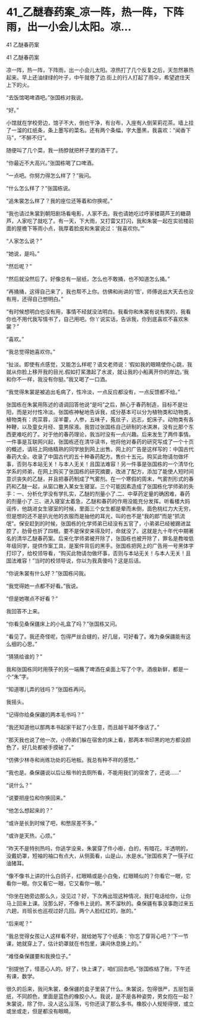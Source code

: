# 41_乙醚春药案_凉一阵，热一阵，下阵雨，出一小会儿太阳。凉...

41 乙醚春药案

41 乙醚春药案

凉一阵，热一阵，下阵雨，出一小会儿太阳。凉热打了几个反复之后，天忽然暴热起来。早上还油绿绿的叶子，中午就卷了边.街上的行人打起了雨伞，希望遮住天上下的火。

“去饭馆喝啤酒吧。”张国栋对我说。

“好。”

小馆就在学校旁边，馆子不大，倒也干净，有台布，入座有人倒茉莉花茶。墙上挂了一溜的红纸条，条上墨写的菜名。还有两个条幅，字大墨黑，我喜欢：“闻香下马”，“不醉不归”。

随便叫了几个菜，我一扬脖就把杯子里的酒干了。

“你最近不大高兴。”张国栋喝了口啤酒。

“一点吧。你努力得怎么样了？”我问。

“什么怎么样了？”张国栋说。

“追朱裳怎么样了？我的座位还等着和你换呢。”

“我也请过朱裳到朝阳剧场看电影，人家不去。我也请她吃过呼家楼葫芦王的糖葫芦，人家吃了就吃了。有一天，下大雨，又打雷又打闪，我和朱裳一起在实验楼前面的屋檐下等雨小点，我厚着脸皮和朱裳说过：‘我喜欢你。’”

“人家怎么说？”

“她说，是吗。”

“然后呢？”

“然后就没然后了。好像总有一层纸，怎么也不敢捅，也不知道怎么捅。”

“再捅捅，这得自己来了，我也帮不上你。仿佛和尚讲的‘悟’，师傅说出大天去也没有用，还得自己想明白。”

“有时候想明白也没有用，事情不经就没法明白。我看你和朱裳有说有笑的，我看你也不用代我写情书了，自己用吧。你丫说实话，告诉我，你到底喜欢不喜欢朱裳？”

“喜欢。”

“我总觉得她喜欢你。”

“扯淡。即使有点感觉，又能怎么样呢？语文老师说：‘假如我的眼睛使你心跳，我就从你脸上移开我的目光.假如打桨激起了水波，就让我的小船离开你的岸边。’我和你不一样，我没有你挺。”我又喝了一口酒。

“我觉得朱裳是被追出毛病了，性冷淡，一点反应都没有，一点反馈都不给。”

张国栋在朱裳用陈述的语调回答他说“是吗”之后，醉心于春药制造，目标不是壮阳，而是对付性冷淡。张国栋神秘地告诉我，成分基本可以分为植物类和动物类，植物类有：肉苁蓉，淫羊藿，人参，五味子，菟丝子，远志，蛇床子。动物类有各种鞭，以及童女月经、童男尿液。我尝过张国栋自己研制的冰淇淋，没有比那个东西更难吃的了。对于他的春药理论，我当时没有一点兴趣。后来发生了两件事情。一件事是互联网兴起，张国栋还在清华读书，他将他对春药的研究写成了一个十页的概述，请班上网络精熟的同学放到网上出售。网上的广告是这样写的：中国古代春药大全。收录了中国古代的五十种春药配方。售价十五元。购买此物请勿做坏事，否则与本站无关！与本人无关！且国法难容！另一件事是张国栋的一个清华化学系的师弟，在网上购买了张国栋的研究摘要，改进了配方，添加了能使人短时间意识丧失的乙醚，并且把春药制成了气雾剂。在一个寒假的周末，气雾剂形式的春药和乙醚一起，从窗口散入某女生寝室。三个可能因素造成了张国栋化学师弟的失手：一、分析化学没有学扎实，乙醚的剂量小了.二、中草药定量的确困难，春药的剂量小了.三、进入寝室太着急，乙醚和春药的作用没能充分发挥。听看楼大妈谣传，他跳进女生寝室的时候，里面三个女生都是晕而未倒，面色桃红力大无穷，但是想的还不是扒光他的衣服而是抽他的耳光，叫的也不是“我的郎”而是“抓流氓”。保安赶到的时候，张国栋的化学师弟已经没有五官了，小弟弟已经被踢进盆腔了，肋骨也折了四根。要不是保安来得及时，命就没了。这就是九十年代中期著名的清华乙醚春药案。后来化学师弟被开除了，张国栋也被开除了，罪名是教唆低年级同学，提供作案工具，是案件背后的黑手。张国栋把网上的广告用一号黑体字打印了，给校领导看，“购买此物请勿做坏事，否则与本站无关！与本人无关！且国法难容！”当时的校领导说，你以为我真傻吗？这是后话。

“你说朱裳有什么好？”张国栋问我。

“我觉得她一点都不好看。”我说。

“但是她哪点不好看？”

我回答不上来。

“你看见桑保疆床上的小礼盒了吗？”张国栋又问。

“看见了。我还奇怪呢，包得严丝合缝的，好几层，可好看了。难为桑保疆能有这么细的心思。”

“猜猜给谁的？”

我和张国栋同时用筷子的另一端蘸了啤酒在桌面上写了个字。酒痕新鲜，都是一个“朱”字。

“知道哪儿弄的钱吗？”张国栋再问。

我摇头。

“记得你给桑保疆的两本毛书吗？”

“我还知道他以那两本书起家干起了小生意，而且越干越不像话了。”

“那天我也说了他一次，小师弟们躲在宿舍的床上看，那两本书印黑的地方都没颜色了，好几处都被手摸破了。”

“仿佛少林寺和尚练功处的石地板。我总有种不祥的感觉。”

“我也是。桑保疆说以后让租书的去厕所看，不能用我们的宿舍了，还说……”

“说什么？”

“说要把座位和你换回来。”

“他怎么想起来的？”

“或许是长到时候了吧，和憋尿差不多。”

“或许是天热，心烦。”

“昨天不是特别热吗，你逃学没来，朱裳穿了件小褂，白的，有暗花，半透明的，没戴奶罩，短袖的袖口有点大，从侧面看，山是山，水是水。”张国栋夹了一筷子红油猪耳。

“像不像书上讲的什么白鸽子，红眼睛或是小白兔，红眼睛似的？你看它一眼，它看你一眼。你又看它一眼，它又看你一眼。”

“你坐在她旁边那么久，没见过？好，下次再出现这种情况，我打电话给你，让你马上回来上课。没那么好，不像书上说的。黑不溜秋的。桑保疆有事没事跑过来五六趟，肖班长也巡视过好几回。两个人脸红红的，胀的。”

“后来呢？”

“我总觉得女孩让人这样看不好，就给她写了个纸条：‘你忘了穿背心吧？’下一节课，她就穿上了，估计奶罩就在书包里，课间休息换上的。”

“难怪桑保疆要和我换位子。”

“别提他了，怪恶心人的。好了，快上课了，咱们回去吧。”张国栋结了账，下午还有课，数学。

很久的后来，我问朱裳，桑保疆的盒子里装了什么。朱裳说，包得很严，五层包装纸，不同颜色，里面是蓝色的橡胶小人。我说，是不是各种姿势，男女抱在一起？朱裳说，除了你，没人这么淫荡，亏你还读了那么多书。橡胶小人规矩得很，或立或坐或走，但是都没有眼睛。